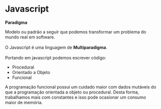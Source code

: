 <h1>Javascript</h1>

<strong>Paradigma</strong>
<p>
Modelo ou padrão a seguir que podemos transformar um problema do mundo real em software.
<br/><br/>
O Javascript é uma linguagem de <strong>Multiparadigma</strong>. <br/><br/>
Portando em javascript podemos escrever código: 
<ul>
  <li>Procedural</li>
  <li>Orientado a Objeto</li>
  <li>Funcional</li>
</ul>
A programação funcional possui um cuidado maior com dados mutáveis do que a programação orientada a objeto ou procedural. Desta forma, trabalhamos mais com constantes e isso pode ocasionar um consumo maior de memória.
</p>

<br/><br/>